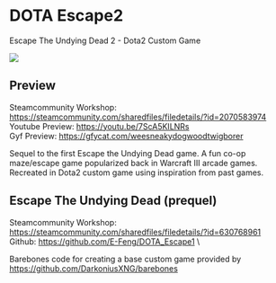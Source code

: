 # DOTA Escape2
Escape The Undying Dead 2 - Dota2 Custom Game

<img src="https://i.imgur.com/dXvoMdb.png"/>

## Preview 
Steamcommunity Workshop: https://steamcommunity.com/sharedfiles/filedetails/?id=2070583974 \
Youtube Preview: https://youtu.be/7ScA5KILNRs \
Gyf Preview: https://gfycat.com/weesneakydogwoodtwigborer 

Sequel to the first Escape the Undying Dead game. A fun co-op maze/escape game popularized back in Warcraft III arcade games. Recreated in Dota2 custom game using inspiration from past games. 

## Escape The Undying Dead (prequel) 
Steamcommunity Workshop: https://steamcommunity.com/sharedfiles/filedetails/?id=630768961 \
Github: https://github.com/E-Feng/DOTA_Escape1 \

Barebones code for creating a base custom game provided by https://github.com/DarkoniusXNG/barebones
